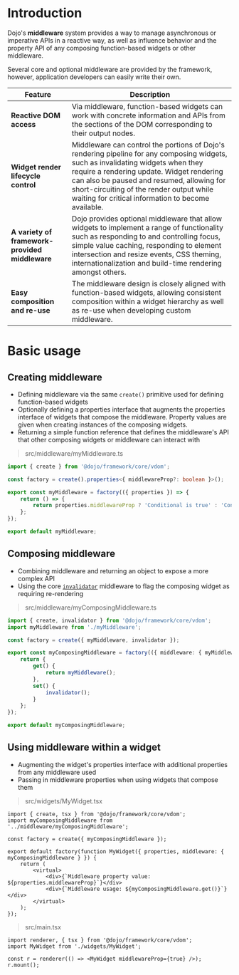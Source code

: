 # Introduction

Dojo's **middleware** system provides a way to manage asynchronous or imperative APIs in a reactive way, as well as influence behavior and the property API of any composing function-based widgets or other middleware.

Several core and optional middleware are provided by the framework, however, application developers can easily write their own.

| Feature                                        | Description                                                                                                                                                                                                                                                                                                                    |
| ---------------------------------------------- | ------------------------------------------------------------------------------------------------------------------------------------------------------------------------------------------------------------------------------------------------------------------------------------------------------------------------------ |
| **Reactive DOM access**                        | Via middleware, function-based widgets can work with concrete information and APIs from the sections of the DOM corresponding to their output nodes.                                                                                                                                                                           |
| **Widget render lifecycle control**            | Middleware can control the portions of Dojo's rendering pipeline for any composing widgets, such as invalidating widgets when they require a rendering update. Widget rendering can also be paused and resumed, allowing for short-circuiting of the render output while waiting for critical information to become available. |
| **A variety of framework-provided middleware** | Dojo provides optional middleware that allow widgets to implement a range of functionality such as responding to and controlling focus, simple value caching, responding to element intersection and resize events, CSS theming, internationalization and build-time rendering amongst others.                                 |
| **Easy composition and re-use**                | The middleware design is closely aligned with function-based widgets, allowing consistent composition within a widget hierarchy as well as re-use when developing custom middleware.                                                                                                                                           |

# Basic usage

## Creating middleware

-   Defining middleware via the same `create()` primitive used for defining function-based widgets
-   Optionally defining a properties interface that augments the properties interface of widgets that compose the middleware. Property values are given when creating instances of the composing widgets.
-   Returning a simple function reference that defines the middleware's API that other composing widgets or middleware can interact with

> src/middleware/myMiddleware.ts

```ts
import { create } from '@dojo/framework/core/vdom';

const factory = create().properties<{ middlewareProp?: boolean }>();

export const myMiddleware = factory(({ properties }) => {
	return () => {
		return properties.middlewareProp ? 'Conditional is true' : 'Conditional is false';
	};
});

export default myMiddleware;
```

## Composing middleware

-   Combining middleware and returning an object to expose a more complex API
-   Using the core [`invalidator`](./supplemental.md#invalidator) middleware to flag the composing widget as requiring re-rendering

> src/middleware/myComposingMiddleware.ts

```ts
import { create, invalidator } from '@dojo/framework/core/vdom';
import myMiddleware from './myMiddleware';

const factory = create({ myMiddleware, invalidator });

export const myComposingMiddleware = factory(({ middleware: { myMiddleware, invalidator } }) => {
	return {
		get() {
			return myMiddleware();
		},
		set() {
			invalidator();
		}
	};
});

export default myComposingMiddleware;
```

## Using middleware within a widget

-   Augmenting the widget's properties interface with additional properties from any middleware used
-   Passing in middleware properties when using widgets that compose them

> src/widgets/MyWidget.tsx

```tsx
import { create, tsx } from '@dojo/framework/core/vdom';
import myComposingMiddleware from '../middleware/myComposingMiddleware';

const factory = create({ myComposingMiddleware });

export default factory(function MyWidget({ properties, middleware: { myComposingMiddleware } }) {
	return (
		<virtual>
			<div>{`Middleware property value: ${properties.middlewareProp}`}</div>
			<div>{`Middleware usage: ${myComposingMiddleware.get()}`}</div>
		</virtual>
	);
});
```

> src/main.tsx

```tsx
import renderer, { tsx } from '@dojo/framework/core/vdom';
import MyWidget from './widgets/MyWidget';

const r = renderer(() => <MyWidget middlewareProp={true} />);
r.mount();
```
